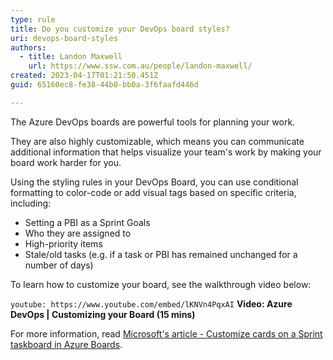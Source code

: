 ```yaml
---
type: rule
title: Do you customize your DevOps board styles?
uri: devops-board-styles
authors:
  - title: Landon Maxwell
    url: https://www.ssw.com.au/people/landon-maxwell/
created: 2023-04-17T01:21:50.451Z
guid: 65160ec8-fe38-44b0-bb0a-3f6faafd446d

---
```


The Azure DevOps boards are powerful tools for planning your work.

They are also highly customizable, which means you can communicate additional information that helps visualize your team's work by making your board work harder for you.

<!--endintro-->

Using the styling rules in your DevOps Board, you can use conditional formatting to color-code or add visual tags based on specific criteria, including:

- Setting a PBI as a Sprint Goals
- Who they are assigned to
- High-priority items
- Stale/old tasks (e.g. if a task or PBI has remained unchanged for a number of days)

To learn how to customize your board, see the walkthrough video below:

`youtube: https://www.youtube.com/embed/lKNVn4PqxAI`
**Video: Azure DevOps | Customizing your Board (15 mins)**

For more information, read [Microsoft's article - Customize cards on a Sprint taskboard in Azure Boards](https://learn.microsoft.com/en-us/azure/devops/boards/sprints/customize-taskboard).
